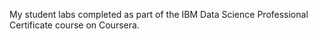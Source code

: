 My student labs completed as part of the IBM Data Science Professional Certificate course on Coursera.
